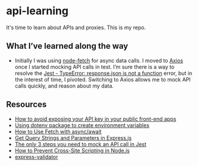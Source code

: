 # api-learning

It's time to learn about APIs and proxies. This is my repo.

## What I&rsquo;ve learned along the way

- Initially I was using [node-fetch](https://github.com/node-fetch/node-fetch) for async data calls. I moved to [Axios](https://github.com/axios/axios) once I started mocking API calls in test. I&rsquo;m sure there is a way to resolve the [Jest - TypeError: response.json is not a function](https://stackoverflow.com/questions/58599735/jest-typeerror-response-json-is-not-a-function) error, but in the interest of time, I pivoted. Switching to Axios allows me to mock API calls quickly, and reason about my data.

## Resources

- [How to avoid exposing your API key in your public front-end apps](https://www.freecodecamp.org/news/private-api-keys/)
- [Using dotenv package to create environment variables](https://medium.com/@thejasonfile/using-dotenv-package-to-create-environment-variables-33da4ac4ea8f)
- [How to Use Fetch with async/await](https://dmitripavlutin.com/javascript-fetch-async-await/)
- [Get Query Strings and Parameters in Express.js](https://stackabuse.com/get-query-strings-and-parameters-in-express-js/)
- [The only 3 steps you need to mock an API call in Jest](https://dev.to/zaklaughton/the-only-3-steps-you-need-to-mock-an-api-call-in-jest-39mb)
- [How to Prevent Cross-Site Scripting in Node.js](https://www.section.io/engineering-education/how-to-prevent-cross-site-scripting-in-node-js/)
- [express-validator](https://github.com/express-validator/express-validator)
